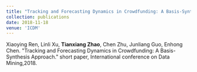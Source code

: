 ```yaml
---
title: "Tracking and Forecasting Dynamics in Crowdfunding: A Basis-Synthesis Approach."
collection: publications
date: 2018-11-18
venue: 'ICDM'
---
```


Xiaoying Ren, Linli Xu, **Tianxiang Zhao**, Chen Zhu, Junliang Guo, Enhong Chen. "Tracking and Forecasting Dynamics in Crowdfunding: A Basis-Synthesis Approach." short paper, International conference on Data Mining,2018.
